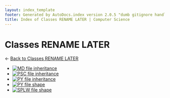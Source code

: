 ```yaml
---
layout: index_template
footer: Generated by AutoDocs.index version 2.0.5 "dumb gitignore handling is gone?" ⓒ Starwort, 2020
title: Index of Classes RENAME LATER | Computer Science
---
```


# Classes RENAME LATER

← [Back to Classes RENAME LATER](..)

- [![MD file](https://img.icons8.com/windows/512/4a90e2/regular-document.png) inheritance](Paper_2/section_2/classes_RENAME_LATER/inheritance.md)
- [![PSC file](https://img.icons8.com/windows/512/4a90e2/code-file.png) inheritance](Paper_2/section_2/classes_RENAME_LATER/inheritance.psc)
- [![PY file](https://img.icons8.com/windows/512/4a90e2/py.png) inheritance](Paper_2/section_2/classes_RENAME_LATER/inheritance.py)
- [![PY file](https://img.icons8.com/windows/512/4a90e2/py.png) shape](Paper_2/section_2/classes_RENAME_LATER/shape.py)
- [![SPLW file](https://starwort.github.io/computer-science/icon-splw.png) shape](Paper_2/section_2/classes_RENAME_LATER/shape.splw)
